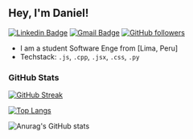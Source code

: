 ## Hey, I'm Daniel!

[![Linkedin Badge](https://img.shields.io/badge/-Daniel%20Sanchez%20Gutierrez-blue?style=social&logo=Linkedin&logoColor=blue&link=https://www.linkedin.com/in/daniel-sanchez-584055278)](https://www.linkedin.com/in/daniel-sanchez-584055278)
[![Gmail Badge](https://img.shields.io/badge/-daniel.sanchez.guti-c14438?style=social&logo=Gmail&logoColor=red&link=mailto:daniel.sanchez.guti@gmail.com)](mailto:daniel.sanchez.guti@gmail.com)
[![GitHub followers](https://img.shields.io/github/followers/DanSan122?label=Follow&style=social)](https://github.com/DanSan122) 

* I am a student Software Enge from [Lima, Peru]
* Techstack: `.js`, `.cpp`, `.jsx`, `.css`, `.py` 


### GitHub Stats

[![GitHub Streak](https://github-readme-streak-stats.herokuapp.com?user=DanSan122&theme=tokyonight)](https://git.io/streak-stats)

[![Top Langs](https://github-readme-stats.vercel.app/api/top-langs/?username=DanSan122&layout=donut)](https://github.com/anuraghazra/github-readme-stats)

![Anurag's GitHub stats](https://github-readme-stats.vercel.app/api?username=DanSan122&theme=tokyonight&show_icons=true)

